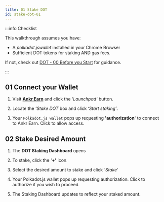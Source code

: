 ```yaml
---
title: 01 Stake DOT
id: stake-dot-01
---
```


:::info Checklist

This walkthrough assumes you have:
- A _polkadot.jswallet_ installed in your Chrome Browser
- Sufficient DOT tokens for staking AND gas fees.

If not, check out [DOT - 00 Before you Start](dot-staking-00.md) for guidance.

:::

## 01 Connect your Wallet

1. Visit  [**Ankr Earn**](https://stakefi.ankr.com/) and click the *'Launchpad'* button.

2. Locate the *‘Stake DOT* box and click *‘Start staking’*.

3. Your ```Polkadot.js wallet``` pops up requesting **'authorization'** to connect to Ankr Earn.
Click to allow access.

## 02 Stake Desired Amount

1. The **DOT Staking Dashboard** opens

2. To stake, click the **'+'** icon.

3. Select the desired amount to stake and click *'Stake'*

4. Your Polkadot.js wallet pops up requesting authorization. Click to authorize if you wish to proceed.

5. The Staking Dashboard updates to reflect your staked amount.